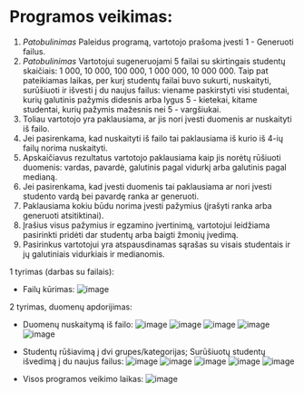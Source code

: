 # Programos veikimas: 
1. _Patobulinimas_ Paleidus programą, vartotojo prašoma įvesti 1 - Generuoti failus.
2. _Patobulinimas_ Vartotojui sugeneruojami 5 failai su skirtingais studentų skaičiais: 1 000, 10 000, 100 000, 1 000 000, 10 000 000. Taip pat pateikiamas laikas, per kurį studentų failai buvo sukurti, nuskaityti, surūšiuoti ir išvesti į du naujus failus: viename paskirstyti visi studentai, kurių galutinis pažymis didesnis arba lygus 5 - kietekai, kitame studentai, kurių pažymis mažesnis nei 5 - vargšiukai.
3. Toliau vartotojo yra paklausiama, ar jis nori įvesti duomenis ar nuskaityti iš failo.
4. Jei pasirenkama, kad nuskaityti iš failo tai paklausiama iš kurio iš 4-ių failų norima nuskaityti.
5. Apskaičiavus rezultatus vartotojo paklausiama kaip jis norėtų rūšiuoti duomenis: vardas, pavardė, galutinis pagal vidurkį arba galutinis pagal medianą. 
6. Jei pasirenkama, kad įvesti duomenis tai paklausiama ar nori įvesti studento vardą bei pavardę ranka ar generuoti.
7. Paklausiama kokiu būdu norima įvesti pažymius (įrašyti ranka arba generuoti atsitiktinai).
8. Įrašius visus pažymius ir egzamino įvertinimą, vartotojui leidžiama pasirinkti pridėti dar studentų arba baigti žmonių įvedimą.
9. Pasirinkus vartotojui yra atspausdinamas sąrašas su visais studentais ir jų galutiniais vidurkiais ir medianomis.

1 tyrimas (darbas su failais): 
- Failų kūrimas:
![image](https://github.com/zubarev4/Pazymio-skaiciuokle/assets/147638474/99103d43-8344-4a5c-818c-d456aca2515d)

2 tyrimas, duomenų apdorijimas:
- Duomenų nuskaitymą iš failo:
  ![image](https://github.com/zubarev4/Pazymio-skaiciuokle/assets/147638474/6a8b70cb-9b61-47a4-a30c-8cce48265672)
  ![image](https://github.com/zubarev4/Pazymio-skaiciuokle/assets/147638474/4092ac96-0e42-4b49-bb00-ca5650028c6b)
  ![image](https://github.com/zubarev4/Pazymio-skaiciuokle/assets/147638474/67181ef4-ba00-4da4-b170-c73227d2634b)
  ![image](https://github.com/zubarev4/Pazymio-skaiciuokle/assets/147638474/09cfa89c-e26d-4705-bb32-98ca408806d1)
  ![image](https://github.com/zubarev4/Pazymio-skaiciuokle/assets/147638474/08cd3ac5-10f8-4414-a6b3-cf411ae31c99)
 
- Studentų rūšiavimą į dvi grupes/kategorijas; Surūšiuotų studentų išvedimą į du naujus failus:
 ![image](https://github.com/zubarev4/Pazymio-skaiciuokle/assets/147638474/68fb00b9-3612-4b5b-a1f3-42e86afed0d5)
 ![image](https://github.com/zubarev4/Pazymio-skaiciuokle/assets/147638474/d006ccc6-5d54-47b6-94bc-0acfba78f92d)
 ![image](https://github.com/zubarev4/Pazymio-skaiciuokle/assets/147638474/b60f73cf-b948-4833-8197-3af2d6f05e87)
 ![image](https://github.com/zubarev4/Pazymio-skaiciuokle/assets/147638474/80669479-2531-45bf-824b-6c595e320eaf)
 ![image](https://github.com/zubarev4/Pazymio-skaiciuokle/assets/147638474/d86b6ff6-74ba-472f-a52c-8f679c796946)

- Visos programos veikimo laikas:
  ![image](https://github.com/zubarev4/Pazymio-skaiciuokle/assets/147638474/f95d59c6-0c50-4b1b-b287-5c09090f321f)
